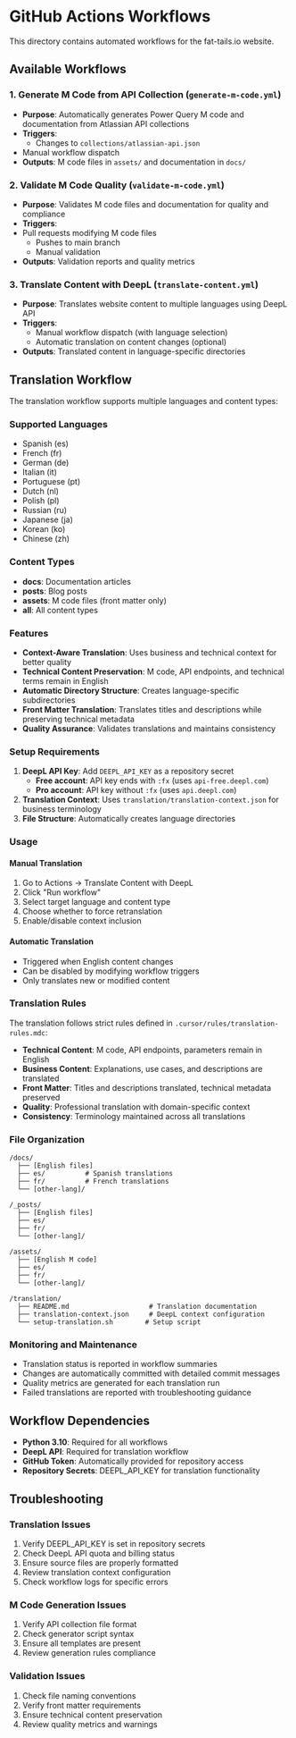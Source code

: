 # GitHub Actions Workflows

This directory contains automated workflows for the fat-tails.io website.

## Available Workflows

### 1. Generate M Code from API Collection (`generate-m-code.yml`)
- **Purpose**: Automatically generates Power Query M code and documentation from Atlassian API collections
- **Triggers**: 
  - Changes to `collections/atlassian-api.json`
- Manual workflow dispatch
- **Outputs**: M code files in `assets/` and documentation in `docs/`

### 2. Validate M Code Quality (`validate-m-code.yml`)
- **Purpose**: Validates M code files and documentation for quality and compliance
- **Triggers**:
- Pull requests modifying M code files
  - Pushes to main branch
  - Manual validation
- **Outputs**: Validation reports and quality metrics

### 3. Translate Content with DeepL (`translate-content.yml`)
- **Purpose**: Translates website content to multiple languages using DeepL API
- **Triggers**:
  - Manual workflow dispatch (with language selection)
  - Automatic translation on content changes (optional)
- **Outputs**: Translated content in language-specific directories

## Translation Workflow

The translation workflow supports multiple languages and content types:

### Supported Languages
- Spanish (es)
- French (fr) 
- German (de)
- Italian (it)
- Portuguese (pt)
- Dutch (nl)
- Polish (pl)
- Russian (ru)
- Japanese (ja)
- Korean (ko)
- Chinese (zh)

### Content Types
- **docs**: Documentation articles
- **posts**: Blog posts
- **assets**: M code files (front matter only)
- **all**: All content types

### Features
- **Context-Aware Translation**: Uses business and technical context for better quality
- **Technical Content Preservation**: M code, API endpoints, and technical terms remain in English
- **Automatic Directory Structure**: Creates language-specific subdirectories
- **Front Matter Translation**: Translates titles and descriptions while preserving technical metadata
- **Quality Assurance**: Validates translations and maintains consistency

### Setup Requirements

1. **DeepL API Key**: Add `DEEPL_API_KEY` as a repository secret
   - **Free account**: API key ends with `:fx` (uses `api-free.deepl.com`)
   - **Pro account**: API key without `:fx` (uses `api.deepl.com`)
2. **Translation Context**: Uses `translation/translation-context.json` for business terminology
3. **File Structure**: Automatically creates language directories

### Usage

#### Manual Translation
1. Go to Actions → Translate Content with DeepL
2. Click "Run workflow"
3. Select target language and content type
4. Choose whether to force retranslation
5. Enable/disable context inclusion

#### Automatic Translation
- Triggered when English content changes
- Can be disabled by modifying workflow triggers
- Only translates new or modified content

### Translation Rules

The translation follows strict rules defined in `.cursor/rules/translation-rules.mdc`:

- **Technical Content**: M code, API endpoints, parameters remain in English
- **Business Content**: Explanations, use cases, and descriptions are translated
- **Front Matter**: Titles and descriptions translated, technical metadata preserved
- **Quality**: Professional translation with domain-specific context
- **Consistency**: Terminology maintained across all translations

### File Organization

```
/docs/
  ├── [English files]
  ├── es/          # Spanish translations
  ├── fr/          # French translations
  └── [other-lang]/

/_posts/
  ├── [English files]
  ├── es/
  ├── fr/
  └── [other-lang]/

/assets/
  ├── [English M code]
  ├── es/
  ├── fr/
  └── [other-lang]/

/translation/
  ├── README.md                    # Translation documentation
  ├── translation-context.json     # DeepL context configuration
  └── setup-translation.sh        # Setup script
```

### Monitoring and Maintenance

- Translation status is reported in workflow summaries
- Changes are automatically committed with detailed commit messages
- Quality metrics are generated for each translation run
- Failed translations are reported with troubleshooting guidance

## Workflow Dependencies

- **Python 3.10**: Required for all workflows
- **DeepL API**: Required for translation workflow
- **GitHub Token**: Automatically provided for repository access
- **Repository Secrets**: DEEPL_API_KEY for translation functionality

## Troubleshooting

### Translation Issues
1. Verify DEEPL_API_KEY is set in repository secrets
2. Check DeepL API quota and billing status
3. Ensure source files are properly formatted
4. Review translation context configuration
5. Check workflow logs for specific errors

### M Code Generation Issues
1. Verify API collection file format
2. Check generator script syntax
3. Ensure all templates are present
4. Review generation rules compliance

### Validation Issues
1. Check file naming conventions
2. Verify front matter requirements
3. Ensure technical content preservation
4. Review quality metrics and warnings